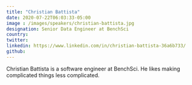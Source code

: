 ```yaml
---
title: "Christian Battista"
date: 2020-07-22T06:03:33-05:00
image : /images/speakers/christian-battista.jpg
designation: Senior Data Engineer at BenchSci
country: 
twitter: 
linkedin: https://www.linkedin.com/in/christian-battista-36a6b733/
github: 
---
```


Christian Battista is a software engineer at BenchSci. He likes making complicated things less complicated.

